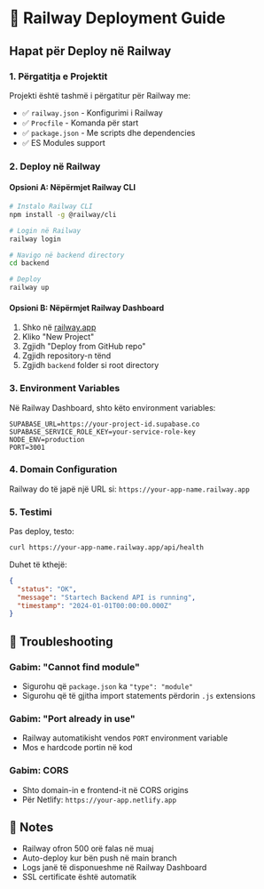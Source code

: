 # 🚂 Railway Deployment Guide

## Hapat për Deploy në Railway

### 1. Përgatitja e Projektit

Projekti është tashmë i përgatitur për Railway me:
- ✅ `railway.json` - Konfigurimi i Railway
- ✅ `Procfile` - Komanda për start
- ✅ `package.json` - Me scripts dhe dependencies
- ✅ ES Modules support

### 2. Deploy në Railway

#### Opsioni A: Nëpërmjet Railway CLI

```bash
# Instalo Railway CLI
npm install -g @railway/cli

# Login në Railway
railway login

# Navigo në backend directory
cd backend

# Deploy
railway up
```

#### Opsioni B: Nëpërmjet Railway Dashboard

1. Shko në [railway.app](https://railway.app)
2. Kliko "New Project"
3. Zgjidh "Deploy from GitHub repo"
4. Zgjidh repository-n tënd
5. Zgjidh `backend` folder si root directory

### 3. Environment Variables

Në Railway Dashboard, shto këto environment variables:

```
SUPABASE_URL=https://your-project-id.supabase.co
SUPABASE_SERVICE_ROLE_KEY=your-service-role-key
NODE_ENV=production
PORT=3001
```

### 4. Domain Configuration

Railway do të japë një URL si:
`https://your-app-name.railway.app`

### 5. Testimi

Pas deploy, testo:
```bash
curl https://your-app-name.railway.app/api/health
```

Duhet të kthejë:
```json
{
  "status": "OK",
  "message": "Startech Backend API is running",
  "timestamp": "2024-01-01T00:00:00.000Z"
}
```

## 🔧 Troubleshooting

### Gabim: "Cannot find module"
- Sigurohu që `package.json` ka `"type": "module"`
- Sigurohu që të gjitha import statements përdorin `.js` extensions

### Gabim: "Port already in use"
- Railway automatikisht vendos `PORT` environment variable
- Mos e hardcode portin në kod

### Gabim: CORS
- Shto domain-in e frontend-it në CORS origins
- Për Netlify: `https://your-app.netlify.app`

## 📝 Notes

- Railway ofron 500 orë falas në muaj
- Auto-deploy kur bën push në main branch
- Logs janë të disponueshme në Railway Dashboard
- SSL certificate është automatik
